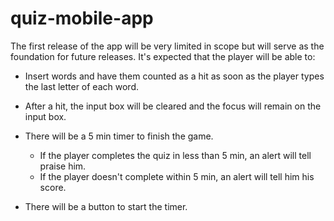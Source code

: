 # quiz-mobile-app
The first release of the app will be very limited in scope but will serve as the foundation for future releases. It's expected that the player will be able to:

- Insert words and have them counted as a hit as soon as the player types the last letter of each word.
- After a hit, the input box will be cleared and the focus will remain on the input box.
- There will be a 5 min timer to finish the game.
    - If the player completes the quiz in less than 5 min, an alert will tell praise him.
    - If the player doesn't complete within 5 min, an alert will tell him his score.
 
- There will be a button to start the timer.
